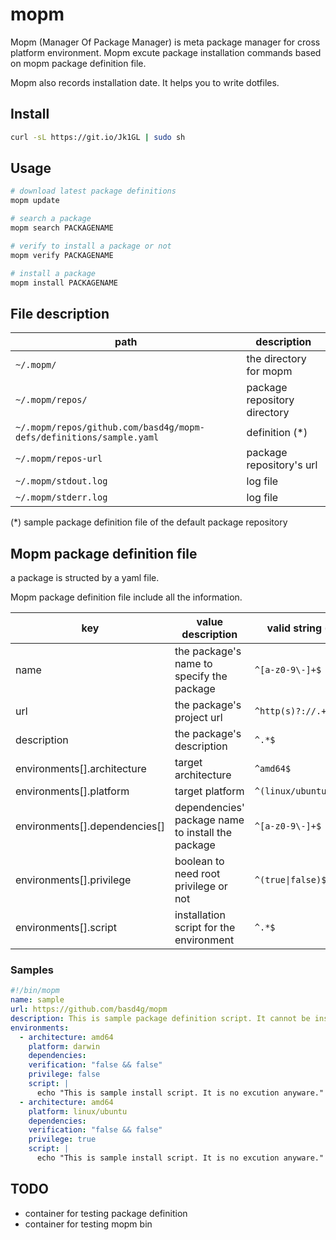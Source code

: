 # mopm

Mopm (Manager Of Package Manager) is meta package manager for cross platform environment.
Mopm excute package installation commands based on mopm package definition file.

Mopm also records installation date.
It helps you to write dotfiles.

## Install

```sh
curl -sL https://git.io/Jk1GL | sudo sh
```

## Usage

```sh
# download latest package definitions
mopm update

# search a package
mopm search PACKAGENAME

# verify to install a package or not
mopm verify PACKAGENAME

# install a package
mopm install PACKAGENAME
```

## File description

| path | description |
| ---- | ---- |
| `~/.mopm/` | the directory for mopm |
| `~/.mopm/repos/` | package repository directory |
| `~/.mopm/repos/github.com/basd4g/mopm-defs/definitions/sample.yaml` | definition (\*) |
| `~/.mopm/repos-url` | package repository's url |
| `~/.mopm/stdout.log` | log file |
| `~/.mopm/stderr.log` | log file |

(\*) sample package definition file of the default package repository

## Mopm package definition file

a package is structed by a yaml file.

Mopm package definition file include all the information.

| key | value description | valid string (regex) |
| --- | --- | --- |
| name | the package's name to specify the package | `^[a-z0-9\-]+$` |
| url | the package's project url | `^http(s)?://.+$` |
| description | the package's description | `^.*$` |
| environments[].architecture | target architecture | `^amd64$` |
| environments[].platform | target platform | `^(linux/ubuntu\|darwin)$` |
| environments[].dependencies[] | dependencies' package name to install the package | `^[a-z0-9\-]+$` |
| environments[].privilege | boolean to need root privilege or not  | `^(true\|false)$` |
| environments[].script | installation script for the environment | `^.*$` |

### Samples

```definitions/sample.mopm.yaml
#!/bin/mopm
name: sample
url: https://github.com/basd4g/mopm
description: This is sample package definition script. It cannot be installed.
environments:
  - architecture: amd64
    platform: darwin
    dependencies:
    verification: "false && false"
    privilege: false
    script: |
      echo "This is sample install script. It is no excution anyware."
  - architecture: amd64
    platform: linux/ubuntu
    dependencies:
    verification: "false && false"
    privilege: true
    script: |
      echo "This is sample install script. It is no excution anyware."
```

## TODO

- container for testing package definition
- container for testing mopm bin

